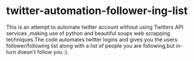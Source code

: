 # twitter-automation-follower-ing-list
This is an attempt to automate twitter account without using Twitters API services ,making use of python and beautiful soups web scrapping techniques.The code automates twitter logins and gives you the users follower/following list along with a list of people you are following,but in-turn doesn't follow you :).
